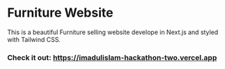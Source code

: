 # Furniture Website
This is a beautiful Furniture selling website develope in Next.js and styled with Tailwind CSS.

### Check it out: https://imadulislam-hackathon-two.vercel.app
